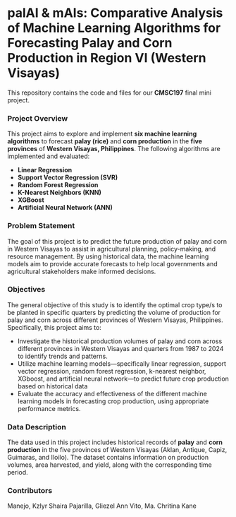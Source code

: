 # palAI & mAIs: Comparative Analysis of Machine Learning Algorithms for Forecasting Palay and Corn Production in Region VI (Western Visayas)

This repository contains the code and files for our **CMSC197** final mini project.

### Project Overview
This project aims to explore and implement **six machine learning algorithms** to forecast **palay (rice)** and **corn production** in the **five provinces** of **Western Visayas, Philippines**. The following algorithms are implemented and evaluated:

- **Linear Regression**
- **Support Vector Regression (SVR)**
- **Random Forest Regression**
- **K-Nearest Neighbors (KNN)**
- **XGBoost**
- **Artificial Neural Network (ANN)**

### Problem Statement
The goal of this project is to predict the future production of palay and corn in Western Visayas to assist in agricultural planning, policy-making, and resource management. By using historical data, the machine learning models aim to provide accurate forecasts to help local governments and agricultural stakeholders make informed decisions.

### Objectives

The general objective of this study is to identify the optimal crop type/s to be planted in specific quarters by predicting the volume of production for palay and corn across different provinces of Western Visayas, Philippines. Specifically, this project aims to:

- Investigate the historical production volumes of palay and corn across different provinces in Western Visayas and quarters from 1987 to 2024 to identify trends and patterns.
- Utilize machine learning models—specifically linear regression, support vector regression, random forest regression, k-nearest neighbor, XGboost, and artificial neural network—to predict future crop production based on historical data
- Evaluate the accuracy and effectiveness of the different machine learning models in forecasting crop production, using appropriate performance metrics.

### Data Description
The data used in this project includes historical records of **palay** and **corn production** in the five provinces of Western Visayas (Aklan, Antique, Capiz, Guimaras, and Iloilo). The dataset contains information on production volumes, area harvested, and yield, along with the corresponding time period.

### Contributors
Manejo, Kzlyr Shaira
Pajarilla, Gliezel Ann
Vito, Ma. Chritina Kane
